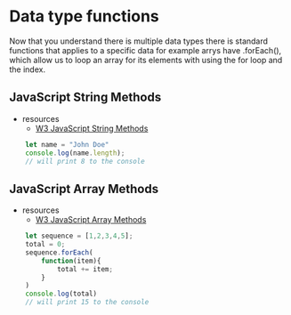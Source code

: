 # Data type functions
Now that you understand there is multiple data types there is standard functions that applies to a specific data for example arrys have .forEach(), which allow us to loop an array for its elements with using the for loop and the index.

## JavaScript String Methods
- resources
    - [W3 JavaScript String Methods](https://www.w3schools.com/js/js_string_methods.asp)

```javascript
    let name = "John Doe"
    console.log(name.length);
    // will print 8 to the console
```

## JavaScript Array Methods
- resources
    - [W3 JavaScript Array Methods](https://www.w3schools.com/js/js_array_methods.asp)

```javascript
    let sequence = [1,2,3,4,5];
    total = 0;
    sequence.forEach(
        function(item){
            total += item;
        }
    )
    console.log(total)
    // will print 15 to the console
```